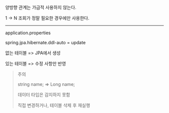 양방향 관계는 가급적 사용하지 않는다.

1 -> N 조회가 정말 필요한 경우에만 사용한다.

---

application.properties

spring.jpa.hibernate.ddl-auto = update

없는 테이블 => JPA에서 생성

있는 테이블 => 수정 사항만 반영

>주의
> 
> string name; => Long name;
> 
> 데이터 타입은 감지하지 못함
> 
> 직접 변경하거나, 테이블 삭제 후 재실행